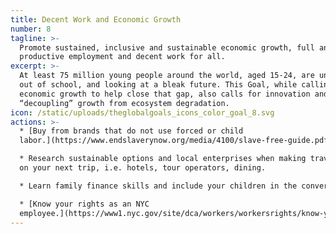 ```yaml
---
title: Decent Work and Economic Growth
number: 8
tagline: >-
  Promote sustained, inclusive and sustainable economic growth, full and
  productive employment and decent work for all.
excerpt: >-
  At least 75 million young people around the world, aged 15-24, are unemployed,
  out of school, and looking at a bleak future. This Goal, while calling for
  economic growth to help close that gap, also calls for innovation and for
  “decoupling” growth from ecosystem degradation.
icon: /static/uploads/theglobalgoals_icons_color_goal_8.svg
actions: >-
  * [Buy from brands that do not use forced or child
  labor.](https://www.endslaverynow.org/media/4100/slave-free-guide.pdf)

  * Research sustainable options and local enterprises when making travel plans
  on your next trip, i.e. hotels, tour operators, dining.

  * Learn family finance skills and include your children in the conversation.

  * [Know your rights as an NYC
  employee.](https://www1.nyc.gov/site/dca/workers/workersrights/know-your-worker-rights.page)
---
```


